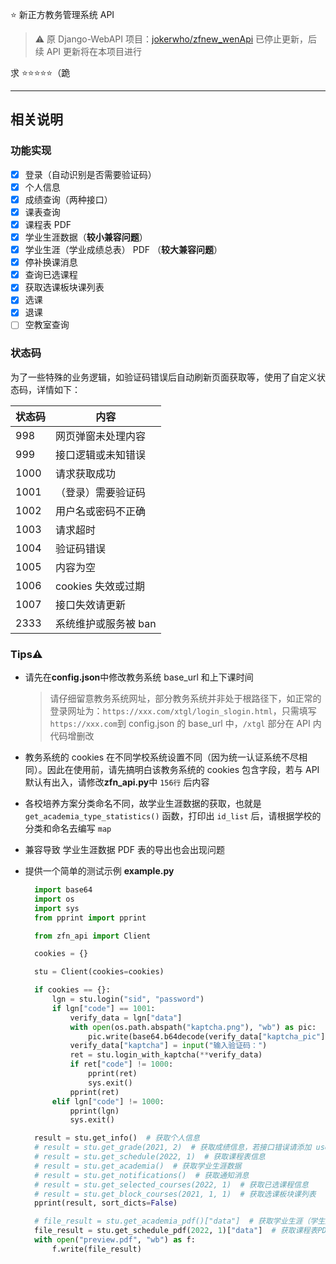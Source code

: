 ⭐ 新正方教务管理系统 API

> ⚠️ 原 Django-WebAPI 项目：[jokerwho/zfnew_wenApi](https://github.com/jokerwho/zfnew_webApi) 已停止更新，后续 API 更新将在本项目进行

求 ⭐⭐⭐⭐⭐（跪

---

## 相关说明

### 功能实现

- [x] 登录（自动识别是否需要验证码）
- [x] 个人信息
- [x] 成绩查询（两种接口）
- [x] 课表查询
- [x] 课程表 PDF
- [x] 学业生涯数据（**较小兼容问题**）
- [x] 学业生涯（学业成绩总表） PDF （**较大兼容问题**）
- [x] 停补换课消息
- [x] 查询已选课程
- [x] 获取选课板块课列表
- [x] 选课
- [x] 退课
- [ ] 空教室查询

### 状态码

为了一些特殊的业务逻辑，如验证码错误后自动刷新页面获取等，使用了自定义状态码，详情如下：

| 状态码 | 内容                 |
| ------ | -------------------- |
| 998    | 网页弹窗未处理内容   |
| 999    | 接口逻辑或未知错误   |
| 1000   | 请求获取成功         |
| 1001   | （登录）需要验证码   |
| 1002   | 用户名或密码不正确   |
| 1003   | 请求超时             |
| 1004   | 验证码错误           |
| 1005   | 内容为空             |
| 1006   | cookies 失效或过期   |
| 1007   | 接口失效请更新       |
| 2333   | 系统维护或服务被 ban |

### Tips⚠️

- 请先在**config.json**中修改教务系统 base_url 和上下课时间
  > 请仔细留意教务系统网址，部分教务系统并非处于根路径下，如正常的登录网址为：`https://xxx.com/xtgl/login_slogin.html`，只需填写`https://xxx.com`到 config.json 的 base_url 中，`/xtgl` 部分在 API 内代码增删改
- 教务系统的 cookies 在不同学校系统设置不同（因为统一认证系统不尽相同）。因此在使用前，请先搞明白该教务系统的 cookies 包含字段，若与 API 默认有出入，请修改**zfn_api.py**中 `156行` 后内容
- 各校培养方案分类命名不同，故学业生涯数据的获取，也就是 `get_academia_type_statistics()` 函数，打印出 `id_list` 后，请根据学校的分类和命名去编写 `map`
- 兼容导致 学业生涯数据 PDF 表的导出也会出现问题
- 提供一个简单的测试示例 **example.py**

  ```python
    import base64
    import os
    import sys
    from pprint import pprint

    from zfn_api import Client

    cookies = {}

    stu = Client(cookies=cookies)

    if cookies == {}:
        lgn = stu.login("sid", "password")
        if lgn["code"] == 1001:
            verify_data = lgn["data"]
            with open(os.path.abspath("kaptcha.png"), "wb") as pic:
                pic.write(base64.b64decode(verify_data["kaptcha_pic"]))
            verify_data["kaptcha"] = input("输入验证码：")
            ret = stu.login_with_kaptcha(**verify_data)
            if ret["code"] != 1000:
                pprint(ret)
                sys.exit()
            pprint(ret)
        elif lgn["code"] != 1000:
            pprint(lgn)
            sys.exit()

    result = stu.get_info()  # 获取个人信息
    # result = stu.get_grade(2021, 2)  # 获取成绩信息，若接口错误请添加 use_personal_info=True
    # result = stu.get_schedule(2022, 1)  # 获取课程表信息
    # result = stu.get_academia()  # 获取学业生涯数据
    # result = stu.get_notifications()  # 获取通知消息
    # result = stu.get_selected_courses(2022, 1)  # 获取已选课程信息
    # result = stu.get_block_courses(2021, 1, 1)  # 获取选课板块课列表
    pprint(result, sort_dicts=False)

    # file_result = stu.get_academia_pdf()["data"]  # 获取学业生涯（学生成绩总表）PDF文件
    file_result = stu.get_schedule_pdf(2022, 1)["data"]  # 获取课程表PDF文件
    with open("preview.pdf", "wb") as f:
        f.write(file_result)

  ```

